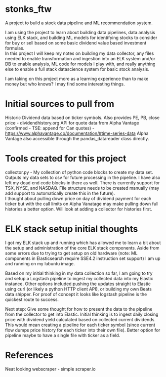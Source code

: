 # stonks_ftw
A project to build a stock data pipeline and ML recommendation system.

I am using the project to learn about building data pipelines, data analysis using ELK stack, and building ML models for identifying stocks to consider for buy or sell based on some basic dividend value based investment formulas.  
In this project I will keep my notes on building my data collector, any files needed to enable transformation and ingestion into an ELK system and/or DB to enable analysis, ML code for models I play with, and really anything else to enable a full stack datascience system for basic stock analysis.

I am taking on this project more as a learning experience than to make money but who knows?  I may find some interesting things.

# Initial sources to pull from

Historic Dividend data based on ticker symbols.  Also provides PE, PB, close price - dividendhistory.org
API for quote data from Alpha Vantage (confirmed - TSE: append for Can quotes) - https://www.alphavantage.co/documentation/#time-series-data
Alpha Vantage also accessible through the pandas_datareader class directly.

# Tools created for this project

collector.py - My collection of python code blocks to create my data set.  Outputs my data sets to csv for future processing in the pipeline.  I have also left my dead end code blocks in there as well.  There is currently support for TSX, NYSE, and NASDAQ.  File structure needs to be created manually (may add support to automatically create this in the future).  
I thought about pulling down price on day of dividend payment for each ticker but with the call limits on Alpha Vanatage may make pulling down full histories a better option. Will look at adding a collector for histories first. 

# ELK stack setup initial thoughts

I got my ELK stack up and running which has allowed me to learn a bit about the setup and administration of the core ELK stack components.  Aside from some errors due to trying to get setup on old hardware (note:  ML components in Elasticsearch require SSE4.2 instruction set support) I am up and running on my lubuntu image.  

Based on my initial thinking in my data collection so far, I am going to try and setup a Logstash pipeline to ingest my collected data into my Elastic instance.  Other options included pushing the updates straight to Elastic using curl (or likely a python HTTP client API), or building my own Beats data shipper.  For proof of concept it looks like logstash pipeline is the quickest route to success. 

Next step:  Give some thought for how to present the data to the pipeline from the collector to get into Elastic.  Initial thinking is to ingest daily closing price with dividend yield calculated based on collected current dividends.  This would mean creating a pipeline for each ticker symbol (since current flow dumps price history for each ticker into their own file).  Better option for pipeline maybe to have a single file with ticker as a field.  

# References
Neat looking webscraper - simple scraper.io
